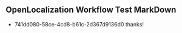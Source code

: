 ## OpenLocalization Workflow Test MarkDown
* 741dd080-58ce-4cd8-b61c-2d367d9136d0 thanks!

<!--HONumber=Jul16_HO2-->


